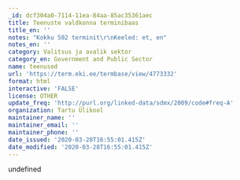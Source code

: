 ```yaml
---
_id: dcf304a0-7114-11ea-84aa-85ac35361aec
title: Teenuste valdkonna terminibaas
title_en: ''
notes: "Kokku 502 terminit\r\nKeeled: et, en"
notes_en: ''
category: Valitsus ja avalik sektor
category_en: Government and Public Sector
name: teenused
url: 'https://term.eki.ee/termbase/view/4773332'
format: html
interactive: 'FALSE'
license: OTHER
update_freq: 'http://purl.org/linked-data/sdmx/2009/code#freq-A'
organization: Tartu Ülikool
maintainer_name: ''
maintainer_email: ''
maintainer_phone: ''
date_issued: '2020-03-28T16:55:01.415Z'
date_modified: '2020-03-28T16:55:01.415Z'
---
```

undefined
